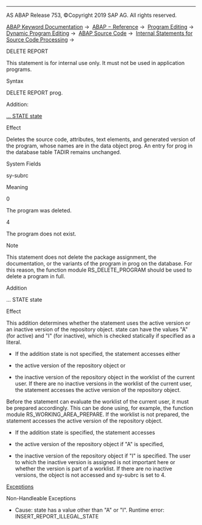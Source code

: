   

* * *

AS ABAP Release 753, ©Copyright 2019 SAP AG. All rights reserved.

[ABAP Keyword Documentation](https://help.sap.com/doc/abapdocu_753_index_htm/7.53/en-US/abenabap.htm) →  [ABAP − Reference](https://help.sap.com/doc/abapdocu_753_index_htm/7.53/en-US/abenabap_reference.htm) →  [Program Editing](https://help.sap.com/doc/abapdocu_753_index_htm/7.53/en-US/abenprogram_editing.htm) →  [Dynamic Program Editing](https://help.sap.com/doc/abapdocu_753_index_htm/7.53/en-US/abenabap_language_dynamic.htm) →  [ABAP Source Code](https://help.sap.com/doc/abapdocu_753_index_htm/7.53/en-US/abenabap_generic_program.htm) →  [Internal Statements for Source Code Processing](https://help.sap.com/doc/abapdocu_753_index_htm/7.53/en-US/abengeneric_internal.htm) → 

DELETE REPORT

This statement is for internal use only.
It must not be used in application programs.

Syntax

DELETE REPORT prog.

Addition:

[... STATE state](#!ABAP_ONE_ADD@1@)

Effect

Deletes the source code, attributes, text elements, and generated version of the program, whose names are in the data object prog. An entry for prog in the database table TADIR remains unchanged.

System Fields

sy-subrc

Meaning

0

The program was deleted.

4

The program does not exist.

Note

This statement does not delete the package assignment, the documentation, or the variants of the program in prog on the database. For this reason, the function module RS\_DELETE\_PROGRAM should be used to delete a program in full.

Addition

... STATE state

Effect

This addition determines whether the statement uses the active version or an inactive version of the repository object. state can have the values "A" (for active) and "I" (for inactive), which is checked statically if specified as a literal.

-   If the addition state is not specified, the statement accesses either
    

-   the active version of the repository object or

-   the inactive version of the repository object in the worklist of the current user. If there are no inactive versions in the worklist of the current user, the statement accesses the active version of the repository object.

Before the statement can evaluate the worklist of the current user, it must be prepared accordingly. This can be done using, for example, the function module RS\_WORKING\_AREA\_PREPARE. If the worklist is not prepared, the statement accesses the active version of the repository object.

-   If the addition state is specified, the statement accesses
    

-   the active version of the repository object if "A" is specified,

-   the inactive version of the repository object if "I" is specified. The user to which the inactive version is assigned is not important here or whether the version is part of a worklist. If there are no inactive versions, the object is not accessed and sy-subrc is set to 4.
    

[Exceptions](https://help.sap.com/doc/abapdocu_753_index_htm/7.53/en-US/abenabap_language_exceptions.htm)

Non-Handleable Exceptions

-   Cause: state has a value other than "A" or "I".
    Runtime error: INSERT\_REPORT\_ILLEGAL\_STATE